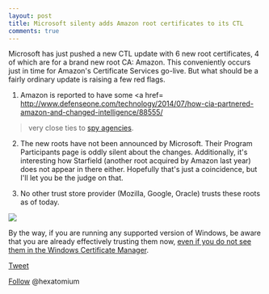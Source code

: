 ```yaml
---
layout: post
title: Microsoft silenty adds Amazon root certificates to its CTL
comments: true
---
```


Microsoft has just pushed a new CTL update with 6 new root certificates, 4 of which are for a brand new root CA: Amazon. 
This conveniently occurs just in time for Amazon's Certificate Services go-live. But what should be a fairly ordinary update is raising a few red flags. 

1. Amazon is reported to have some <a href=     http://www.defenseone.com/technology/2014/07/how-cia-partnered-amazon-and-changed-intelligence/88555/
>very close ties</a> to <a href=http://www.salon.com/2014/12/01/amazons_frightening_cia_partnership_capitalism_corporations_and_our_massive_new_surveillance_state/>spy agencies</a>.

2. The new roots have not been announced by Microsoft. Their Program Participants page is oddly silent about the changes.
   Additionally, it's interesting how Starfield (another root acquired by Amazon last year) does not appear in there either. 
   Hopefully that's just a coincidence, but I'll let you be the judge on that.

3. No other trust store provider (Mozilla, Google, Oracle) trusts these roots as of today.

<img src=http://i.imgur.com/b4Il9ff.png>
 
By the way, if you are running any supported version of Windows, be aware that you are already effectively trusting them now, <a href=http://hexatomium.github.io/2015/08/29/why-is-windows/>even if you do not see them in the Windows Certificate Manager</a>. 


<a href="http://twitter.com/share" class="twitter-share-button" 
data-url="http://hexatomium.github.io/2016/01/21/amazon-roots/" data-text="Microsoft silenty adds Amazon root certificates to its CTL"  data-count="horizontal">Tweet</a>
<script type="text/javascript" src="http://platform.twitter.com/widgets.js"></script>

<A href=https://twitter.com/hexatomium>Follow</A> @hexatomium
